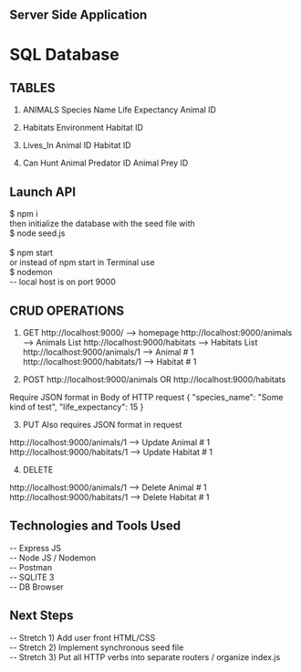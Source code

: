 ## Server Side Application
# SQL Database 
## TABLES
1) ANIMALS
Species Name
Life Expectancy
Animal ID

2) Habitats
Environment
Habitat ID

3) Lives_In
Animal ID
Habitat ID

4) Can Hunt
Animal Predator ID
Animal Prey ID

## Launch API
$ npm i <br>
then initialize the database with the seed file with <br> 
$ node seed.js <br>  
$ npm start <br> 
or instead of npm start in Terminal use <br> 
$ nodemon <br> 
-- local host is on port 9000

## CRUD OPERATIONS
1) GET
http://localhost:9000/ --> homepage
http://localhost:9000/animals --> Animals List
http://localhost:9000/habitats --> Habitats List
http://localhost:9000/animals/1 --> Animal # 1
http://localhost:9000/habitats/1 --> Habitat # 1

2) POST
http://localhost:9000/animals
OR
http://localhost:9000/habitats

Require JSON format in Body of HTTP request
{
  "species_name": "Some kind of test",
  "life_expectancy": 15
}

3) PUT
Also requires JSON format in request

http://localhost:9000/animals/1 --> Update Animal # 1
http://localhost:9000/habitats/1 --> Update Habitat # 1

4) DELETE

http://localhost:9000/animals/1 --> Delete Animal # 1
http://localhost:9000/habitats/1 --> Delete Habitat # 1

## Technologies and Tools Used
-- Express JS <br>
-- Node JS / Nodemon <br> 
-- Postman <br> 
-- SQLITE 3 <br> 
-- DB Browser <br> 

## Next Steps
-- Stretch 1) Add user front HTML/CSS <br>
-- Stretch 2) Implement synchronous seed file <br> 
-- Stretch 3) Put all HTTP verbs into separate routers / organize index.js <br>
